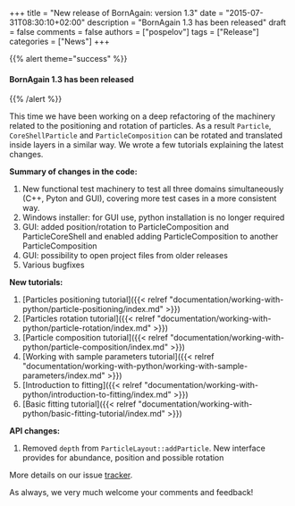 +++
title = "New release of BornAgain: version 1.3"
date = "2015-07-31T08:30:10+02:00"
description = "BornAgain 1.3 has been released"
draft = false
comments = false
authors = ["pospelov"]
tags = ["Release"]
categories = ["News"]
+++

{{% alert theme="success" %}}
#### BornAgain 1.3 has been released
{{% /alert %}}

This time we have been working on a deep refactoring of the machinery related to the positioning and rotation of particles. As a result `Particle`, `CoreShellParticle` and `ParticleComposition` can be rotated and translated inside layers in a similar way. We wrote a few tutorials explaining the latest changes.

**Summary of changes in the code:**

1. New functional test machinery to test all three domains simultaneously (C++, Pyton and GUI), covering more test cases in a more consistent way.
1. Windows installer: for GUI use, python installation is no longer required
1. GUI: added position/rotation to ParticleComposition and ParticleCoreShell and enabled adding ParticleComposition to another ParticleComposition
1. GUI: possibility to open project files from older releases
1. Various bugfixes

**New tutorials:**

1. [Particles positioning tutorial]({{< relref "documentation/working-with-python/particle-positioning/index.md" >}})
1. [Particles rotation tutorial]({{< relref "documentation/working-with-python/particle-rotation/index.md" >}})
1. [Particle composition tutorial]({{< relref "documentation/working-with-python/particle-composition/index.md" >}})
1. [Working with sample parameters tutorial]({{< relref "documentation/working-with-python/working-with-sample-parameters/index.md" >}})
1. [Introduction to fitting]({{< relref "documentation/working-with-python/introduction-to-fitting/index.md" >}})
1. [Basic fitting tutorial]({{< relref "documentation/working-with-python/basic-fitting-tutorial/index.md" >}})

**API changes:**

1. Removed `depth` from `ParticleLayout::addParticle`. New interface provides for abundance, position and possible rotation

More details on our issue [tracker](http://apps.jcns.fz-juelich.de/redmine/versions/29).

As always, we very much welcome your comments and feedback!
